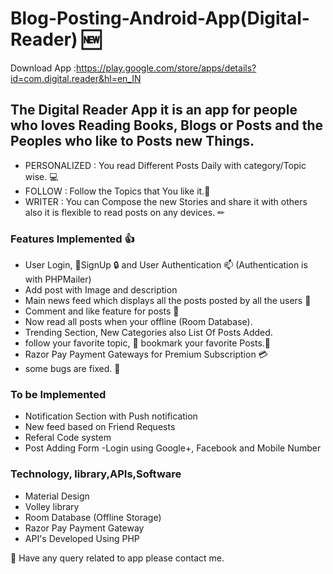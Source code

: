 # Blog-Posting-Android-App(Digital-Reader) 🆕

 Download App :https://play.google.com/store/apps/details?id=com.digital.reader&hl=en_IN

## The Digital Reader App it is an app for people who loves Reading Books, Blogs or Posts and the Peoples who like to Posts new Things.

- PERSONALIZED : You read Different Posts Daily with category/Topic wise. 💻
- FOLLOW : Follow the Topics that You like it.🚶
- WRITER : You can Compose the new Stories and share it with others also it is flexible to read posts on any devices. ✏

### Features Implemented 👍
- User Login, 🔑SignUp 🔒 and User Authentication 📫 (Authentication is with PHPMailer)
- Add post with Image and description
- Main news feed which displays all the posts posted by all the users 📘
- Comment and like feature for posts 📕
- Now read all posts when your offline (Room Database).
- Trending Section, New Categories also List Of Posts Added.
- follow your favorite topic, 🔖 bookmark your favorite Posts.📗
- Razor Pay Payment Gateways for Premium Subscription 💳
- some bugs are fixed. 🐛


### To be Implemented 
- Notification Section with Push notification
- New feed based on Friend Requests
- Referal Code system
- Post Adding Form 
-Login using Google+, Facebook and Mobile Number

### Technology, library,APIs,Software
- Material Design 
- Volley library
- Room Database (Offline Storage)
- Razor Pay Payment Gateway
- API's Developed Using PHP 


📧 Have any query related to app please contact me.
